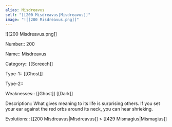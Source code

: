 ```yaml
---
alias: Misdreavus
self: "[[200 Misdreavus|Misdreavus]]"
image: "![[200 Misdreavus.png]]"
---
```


![[200 Misdreavus.png]]

Number:: 200

Name:: Misdreavus

Category:: [[Screech]]

Type-1:: [[Ghost]]

Type-2:: 

Weaknesses:: [[Ghost]] [[Dark]]

Description:: What gives meaning to its life is surprising others. If you set your ear against the red orbs around its neck, you can hear shrieking.

Evolutions:: [[200 Misdreavus|Misdreavus]] > [[429 Mismagius|Mismagius]]
